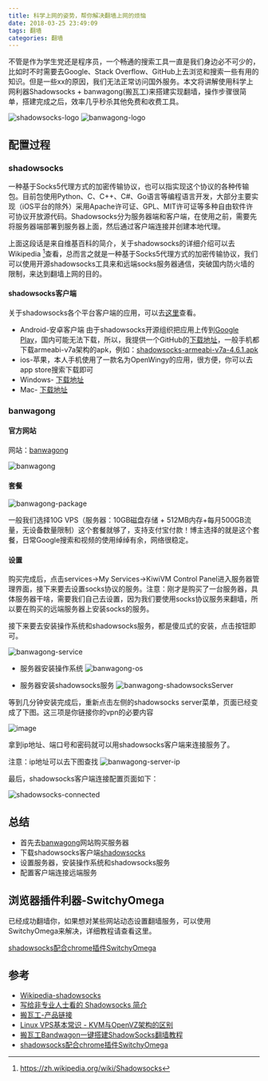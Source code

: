 ```yaml
---
title: 科学上网的姿势，帮你解决翻墙上网的烦恼
date: 2018-03-25 23:49:09
tags: 翻墙
categories: 翻墙
---
```


不管是作为学生党还是程序员，一个畅通的搜索工具一直是我们身边必不可少的，比如时不时需要去Google、Stack Overflow、GitHub上去浏览和搜索一些有用的知识。但是一些xx的原因，我们无法正常访问国外服务。本文将讲解使用科学上网利器Shadowsocks + banwagong(搬瓦工)来搭建实现翻墙，操作步骤很简单，搭建完成之后，效率几乎秒杀其他免费和收费工具。

![shadowsocks-logo](http://wanghaoxun.com/shadowsocks-logo.png)
![banwagong-logo](http://wanghaoxun.com/banwagong-logo.png)

<!-- more -->

## 配置过程

### shadowsocks

一种基于Socks5代理方式的加密传输协议，也可以指实现这个协议的各种传输包。目前包使用Python、C、C++、C#、Go语言等编程语言开发，大部分主要实现（iOS平台的除外）采用Apache许可证、GPL、MIT许可证等多种自由软件许可协议开放源代码。Shadowsocks分为服务器端和客户端，在使用之前，需要先将服务器端部署到服务器上面，然后通过客户端连接并创建本地代理。

上面这段话是来自维基百科的简介，关于shadowsocks的详细介绍可以去Wikipedia [^Shadowsocks]查看，总而言之就是一种基于Socks5代理方式的加密传输协议，我们可以使用开源shadowsocks工具来和远端socks服务器通信，突破国内防火墙的限制，来达到翻墙上网的目的。

[^Shadowsocks]: https://zh.wikipedia.org/wiki/Shadowsocks

#### shadowsocks客户端

关于shadowsocks各个平台客户端的应用，可以去[这里](https://shadowsocks.org/en/download/clients.html)查看。

* Android-安卓客户端
由于shadowsocks开源组织把应用上传到[Google Play](https://play.google.com/store/apps/details?id=com.github.shadowsocks)，国内可能无法下载，所以，我提供一个GitHub的[下载地址](https://github.com/shadowsocks/shadowsocks-android/releases)，一般手机都下载armeabi-v7a架构的apk，例如：[shadowsocks-armeabi-v7a-4.6.1.apk](https://github.com/shadowsocks/shadowsocks-android/releases/download/v4.6.1/shadowsocks-armeabi-v7a-4.6.1.apk)
* ios-苹果，本人手机使用了一款名为OpenWingy的应用，很方便，你可以去app store搜索下载即可
* Windows- [下载地址](https://github.com/shadowsocks/shadowsocks-windows/releases)
* Mac- [下载地址](https://github.com/shadowsocks/ShadowsocksX-NG/releases)

### banwagong

#### 官方网站

网站：[banwagong](https://bandwagonhost.com/index.php)

![banwagong](http://wanghaoxun.com/banwagong-site.jpg)

#### 套餐

![banwagong-package](http://wanghaoxun.com/banwagong-package.jpg)

一般我们选择10G VPS（服务器：10GB磁盘存储 + 512MB内存+每月500GB流量，无设备数量限制）这个套餐就够了，支持支付宝付款！博主选择的就是这个套餐，日常Google搜索和视频的使用绰绰有余，网络很稳定。

#### 设置

购买完成后，点击services->My Services->KiwiVM Control Panel进入服务器管理界面，接下来要去设置socks协议的服务。注意：刚才是购买了一台服务器，具体服务器干啥，需要我们自己去设置，因为我们要使用socks协议服务来翻墙，所以要在购买的远端服务器上安装socks的服务。

接下来要去安装操作系统和shadowsocks服务，都是傻瓜式的安装，点击按钮即可。

![banwagong-service](http://wanghaoxun.com/banwagong-service.jpg)

* 服务器安装操作系统
![banwagong-os](http://wanghaoxun.com/banwagong-os.jpg)

* 服务器安装shadowsocks服务
![banwagong-shadowsocksServer](http://wanghaoxun.com/banwagong-shadowsocksServer.jpg)

等到几分钟安装完成后，重新点击左侧的shadowsocks server菜单，页面已经变成了下图。这三项是你链接你的vpn的必要内容

![image](http://wanghaoxun.com/banwagong-server-user.jpeg)

拿到ip地址、端口号和密码就可以用shadowsocks客户端来连接服务了。

注意：ip地址可以去下图查找
![banwagong-server-ip](http://wanghaoxun.com/banwagong-server-ip.jpg)

最后，shadowsocks客户端连接配置页面如下：

![shadowsocks-connected](http://wanghaoxun.com/shadowsocks-connected.jpg)

## 总结

* 首先去[banwagong](https://bandwagonhost.com/index.php)网站购买服务器
* 下载shadowsocks客户端[shadowsocks](https://shadowsocks.org/en/download/clients.html)
* 设置服务器，安装操作系统和shadowsocks服务
* 配置客户端连接远端服务

## 浏览器插件利器-SwitchyOmega

已经成功翻墙你，如果想对某些网站动态设置翻墙服务，可以使用SwitchyOmega来解决，详细教程请查看这里。

[shadowsocks配合chrome插件SwitchyOmega](https://blog.csdn.net/shouldnotappearcalm/article/details/77900399)

## 参考

* [Wikipedia-shadowsocks](https://zh.wikipedia.org/wiki/Shadowsock)
* [写给非专业人士看的 Shadowsocks 简介](https://vc2tea.com/whats-shadowsocks/)
* [搬瓦工-产品链接](https://bandwagonhost.com/clientarea.php?action=products)
* [Linux VPS基本常识 - KVM与OpenVZ架构的区别](http://banwagong.cn/ovz-kvm.html)
* [搬瓦工Bandwagon一键搭建ShadowSocks翻墙教程](http://www.huizhanzhang.com/2017/05/bandwagon-one-key-shadowsocks.html)
* [shadowsocks配合chrome插件SwitchyOmega](https://blog.csdn.net/shouldnotappearcalm/article/details/77900399)




